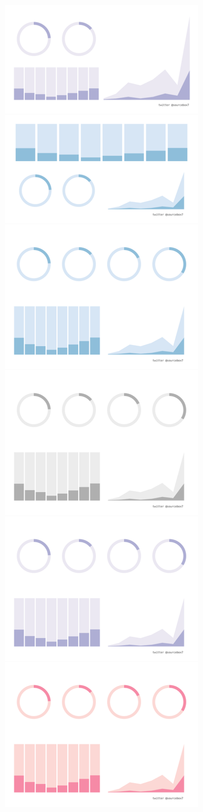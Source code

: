 ![](save_ggplot_16x9_Purples_03.png)
![](save_ggplot_16x9_Blues_02.png)
![](save_ggplot_4x3_Blues.png)
![](save_ggplot_4x3_Greys.png)
![](save_ggplot_4x3_Purples.png)
![](save_ggplot_4x3_RdPu.png)